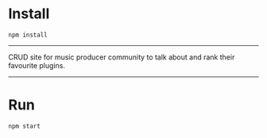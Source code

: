 # Install

`npm install`

---

CRUD site for music producer community to talk about and rank their favourite plugins.

---

# Run

`npm start`
